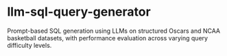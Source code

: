 # llm-sql-query-generator
Prompt-based SQL generation using LLMs on structured Oscars and NCAA basketball datasets, with performance evaluation across varying query difficulty levels.
